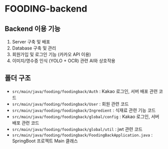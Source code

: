 # FOODING-backend

## Backend 이용 기능
1. Server 구축 및 배포
2. Database 구축 및 관리
3. 회원가입 및 로그인 기능 (카카오 API 이용)
4. 이미지/영수증 인식 (YOLO + OCR) 관련 AI와 상호작용

## 폴더 구조
- `src/main/java/fooding/foodingback/Auth` : Kakao 로그인, 서버 배포 관련 코드
- `src/main/java/fooding/foodingback/User` : 회원 관련 코드
- `src/main/java/fooding/foodingback/Ingredient` : 식재료 관련 기능 코드
- `src/main/java/fooding/foodingback/global/config` : Kakao 로그인, 서버 배포 관련 코드
- `src/main/java/fooding/foodingback/global/util` : jwt 관련 코드
- `src/main/java/fooding/foodingback/FoodingBackApplication.java` : SpringBoot 프로젝트 Main 클래스
